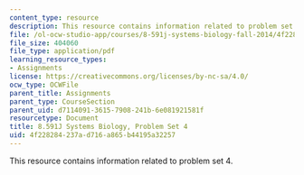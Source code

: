 ```yaml
---
content_type: resource
description: This resource contains information related to problem set 4.
file: /ol-ocw-studio-app/courses/8-591j-systems-biology-fall-2014/4f228284237ad716a865b44195a32257_MIT8_591JF14_ProblemSet4.pdf
file_size: 404060
file_type: application/pdf
learning_resource_types:
- Assignments
license: https://creativecommons.org/licenses/by-nc-sa/4.0/
ocw_type: OCWFile
parent_title: Assignments
parent_type: CourseSection
parent_uid: d7114091-3615-7908-241b-6e081921581f
resourcetype: Document
title: 8.591J Systems Biology, Problem Set 4
uid: 4f228284-237a-d716-a865-b44195a32257
---
```

This resource contains information related to problem set 4.